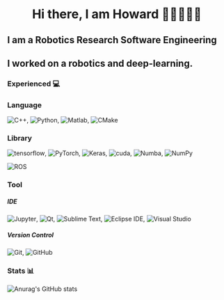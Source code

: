 <h1 align="center">Hi there, I am Howard 👋🏼👨🏻‍💻</h1>

## I am a Robotics Research Software Engineering

## I worked on a robotics and deep-learning.


### Experienced 💻

### Language 
![C++](https://img.shields.io/badge/C%2B%2B-00599C?style=flat&logo=c%2B%2B&logoColor=white), ![Python](https://img.shields.io/badge/Python-14354C?style=flat&logo=python&logoColor=white), ![Matlab](	https://www.mathworks.com/matlabcentral/images/matlab-file-exchange.svg), ![CMake](	https://img.shields.io/badge/CMake-064F8C?style=flat&logo=cmake&logoColor=white)

### Library
![tensorflow](https://img.shields.io/badge/TensorFlow-FF6F00?style=flat&logo=tensorflow&logoColor=white), ![PyTorch](https://img.shields.io/badge/PyTorch-EE4C2C?style=flat&logo=PyTorch&logoColor=white), ![Keras](https://img.shields.io/badge/Keras-D00000?style=flat&logo=Keras&logoColor=white), ![cuda](https://img.shields.io/badge/NVIDIA-CUDA-76B900?style=flat&logo=nvidia&logoColor=white), ![Numba](https://img.shields.io/badge/Numba-00A3E0?style=flat&logo=Numba&logoColor=white), ![NumPy](https://img.shields.io/badge/NumPy-013243?style=flat-square&logo=NumPy&logoColor=white)

![ROS](https://img.shields.io/badge/ros-%230A0FF9.svg?style=for-the-badge&logo=ros&logoColor=white)

### Tool
##### IDE
![Jupyter](https://img.shields.io/badge/Jupyter-F37626?style=flat-square&logo=Jupyter&logoColor=white), ![Qt](https://img.shields.io/badge/Qt-41CD52?style=flat&logo=qt&logoColor=white), ![Sublime Text](https://img.shields.io/badge/sublime_text-%23575757.svg?&style=flat&logo=sublime-text&logoColor=important), ![Eclipse IDE](https://img.shields.io/badge/Eclipse%20IDE-2C2255?style=flat-square&logo=Eclipse-IDE&logoColor=white), ![Visual Studio](https://img.shields.io/badge/Visual%20Studio-5C2D91?style=flat-square&logo=Visual-Studio&logoColor=white)

<!-- , ![Visual Studio Code](https://img.shields.io/badge/Visual%20Studio%20Code-007ACC?style=flat-square&logo=Visual-Studio-Code&logoColor=white) -->

##### Version Control
![Git](https://img.shields.io/badge/Git-F05032?style=flat-square&logo=Git&logoColor=white), ![GitHub](https://img.shields.io/badge/GitHub-181717?style=flat-square&logo=GitHub&logoColor=white)


### Stats 📊 
![Anurag's GitHub stats](https://github-readme-stats.vercel.app/api?username=bmaxdk&show_icons=true&theme=dark)


<!--
**bmaxdk/bmaxdk** is a ✨ _special_ ✨ repository because its `README.md` (this file) appears on your GitHub profile.

Here are some ideas to get you started:

- 🔭 I’m currently working on ...
- 🌱 I’m currently learning ...
- 👯 I’m looking to collaborate on ...
- 🤔 I’m looking for help with ...
- 💬 Ask me about ...
- 📫 How to reach me: ...
- 😄 Pronouns: ...
- ⚡ Fun fact: ...

### Traffic📈
[![Top Langs](https://github-readme-stats.vercel.app/api/top-langs/?username=bmaxdk&layout=compact)](https://github.com/anuraghazra/github-readme-stats)


![credit_card Github Profile Summary Card top](https://github-profile-summary-cards.vercel.app/api/cards/profile-details?username=bmaxdk&theme=vue)

![trophy Trophy Stats top](https://github-profile-trophy.vercel.app/?username=bmaxdk)

![stopwatch Streak Stats top](https://github-readme-streak-stats.herokuapp.com/?user=bmaxdk)

![Activity Graph](https://activity-graph.herokuapp.com/graph?username=bmaxdk&theme=minimal)

-->
